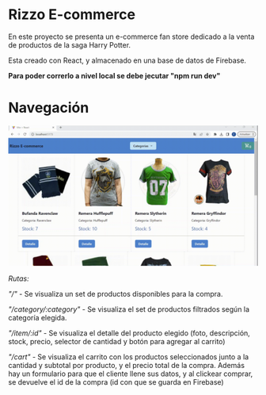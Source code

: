 # Rizzo E-commerce
En este proyecto se presenta un e-commerce fan store dedicado a la venta de productos de la saga Harry Potter.

Esta creado con React, y almacenado en una base de datos de Firebase.


**Para poder correrlo a nivel local se debe jecutar "npm run dev"**

# Navegación

![Navegación](./src/assets/Navegacion.gif)

_Rutas:_

_"/"_ - Se visualiza un set de productos disponibles para la compra.

_"/category/:category"_ - Se visualiza el set de productos filtrados según la categoría elegida.

_"/item/:id"_ - Se visualiza el detalle del producto elegido (foto, descripción, stock, precio, selector de cantidad y botón para agregar al carrito)

_"/cart"_ - Se visualiza el carrito con los productos seleccionados junto a la cantidad y subtotal por producto, y el precio total de la compra. Además hay un formulario para que el cliente llene sus datos, y al clickear comprar, se devuelve el id de la compra (id con que se guarda en Firebase)